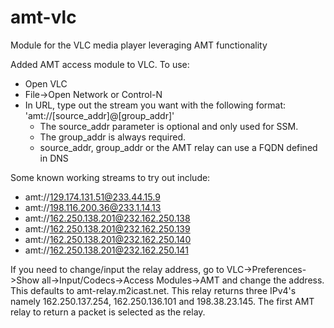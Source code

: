 # amt-vlc
Module for the VLC media player leveraging AMT functionality

Added AMT access module to VLC. To use:
- Open VLC
- File->Open Network or Control-N
- In URL, type out the stream you want with the following format: 'amt://[source_addr]@[group_addr]'
  * The source_addr parameter is optional and only used for SSM.
  * The group_addr is always required.
  * source_addr, group_addr or the AMT relay can use a FQDN defined in DNS

Some known working streams to try out include:
- amt://129.174.131.51@233.44.15.9
- amt://198.116.200.36@233.1.14.13
- amt://162.250.138.201@232.162.250.138
- amt://162.250.138.201@232.162.250.139
- amt://162.250.138.201@232.162.250.140
- amt://162.250.138.201@232.162.250.141

If you need to change/input the relay address, go to VLC->Preferences->Show all->Input/Codecs->Access Modules->AMT and change the address. This defaults to amt-relay.m2icast.net.  This relay returns three IPv4's namely 162.250.137.254, 162.250.136.101 and 198.38.23.145.  The first AMT relay to return a packet is selected as the relay.

